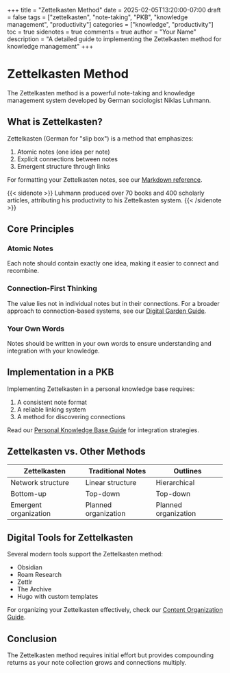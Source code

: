 +++
title = "Zettelkasten Method"
date = 2025-02-05T13:20:00-07:00
draft = false
tags = ["zettelkasten", "note-taking", "PKB", "knowledge management", "productivity"]
categories = ["knowledge", "productivity"]
toc = true
sidenotes = true
comments = true
author = "Your Name"
description = "A detailed guide to implementing the Zettelkasten method for knowledge management"
+++

# Zettelkasten Method

The Zettelkasten method is a powerful note-taking and knowledge management system developed by German sociologist Niklas Luhmann.

## What is Zettelkasten?

Zettelkasten (German for "slip box") is a method that emphasizes:

1. Atomic notes (one idea per note)
2. Explicit connections between notes
3. Emergent structure through links

For formatting your Zettelkasten notes, see our [Markdown reference](/posts/post-1/).

{{< sidenote >}}
Luhmann produced over 70 books and 400 scholarly articles, attributing his productivity to his Zettelkasten system.
{{< /sidenote >}}

## Core Principles

### Atomic Notes

Each note should contain exactly one idea, making it easier to connect and recombine.

### Connection-First Thinking

The value lies not in individual notes but in their connections. For a broader approach to connection-based systems, see our [Digital Garden Guide](/posts/digital-garden/).

### Your Own Words

Notes should be written in your own words to ensure understanding and integration with your knowledge.

## Implementation in a PKB

Implementing Zettelkasten in a personal knowledge base requires:

1. A consistent note format
2. A reliable linking system
3. A method for discovering connections

Read our [Personal Knowledge Base Guide](/posts/personal-knowledge-base/) for integration strategies.

## Zettelkasten vs. Other Methods

| Zettelkasten | Traditional Notes | Outlines |
|--------------|------------------|----------|
| Network structure | Linear structure | Hierarchical |
| Bottom-up | Top-down | Top-down |
| Emergent organization | Planned organization | Planned organization |

## Digital Tools for Zettelkasten

Several modern tools support the Zettelkasten method:

- Obsidian
- Roam Research
- Zettlr
- The Archive
- Hugo with custom templates

For organizing your Zettelkasten effectively, check our [Content Organization Guide](/posts/content-organization/).

## Conclusion

The Zettelkasten method requires initial effort but provides compounding returns as your note collection grows and connections multiply.
